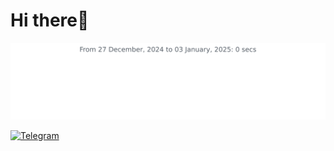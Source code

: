# Hi there👋
<img
  src="https://github.com/MLGRussianXP/MLGRussianXP/blob/master/images/stat.svg"
  alt="Pending..."
/>

[![Telegram](https://img.shields.io/badge/Telegram-2CA5E0?style=for-the-badge&logo=telegram&logoColor=white)](http://mlgrussianxp.t.me/)

